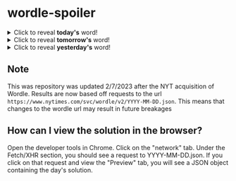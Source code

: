 # wordle-spoiler

<details>
  <summary>Click to reveal <b>today's</b> word!</summary>
  <br>
  <b> flora </b>
</details>

<details>
  <summary>Click to reveal <b>tomorrow's</b> word!</summary>
  <br>
  <b> ratio </b>
</details>

<details>
  <summary>Click to reveal <b>yesterday's</b> word!</summary>
  <br>
  <b> stock </b>
</details>

## Note
This was repository was updated 2/7/2023 after the NYT acquisition of Wordle. Results are now based off requests to the url `https://www.nytimes.com/svc/wordle/v2/YYYY-MM-DD.json`. This means that changes to the wordle url may result in future breakages

## How can I view the solution in the browser?
Open the developer tools in Chrome. Click on the "network" tab. Under the Fetch/XHR section, you should see a request to YYYY-MM-DD.json. If you click on that request and view the "Preview" tab, you will see a JSON object containing the day's solution.